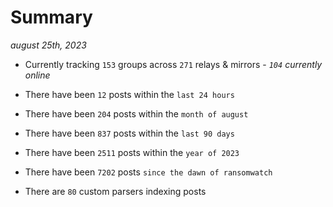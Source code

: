 
# Summary
_august 25th, 2023_

- Currently tracking `153` groups across `271` relays & mirrors - _`104` currently online_

- There have been `12` posts within the `last 24 hours`

- There have been `204` posts within the `month of august`

- There have been `837` posts within the `last 90 days`

- There have been `2511` posts within the `year of 2023`

- There have been `7202` posts `since the dawn of ransomwatch`

- There are `80` custom parsers indexing posts
